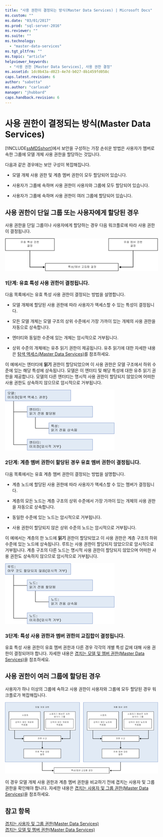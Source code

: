 ```yaml
---
title: "사용 권한이 결정되는 방식(Master Data Services) | Microsoft Docs"
ms.custom: ""
ms.date: "03/01/2017"
ms.prod: "sql-server-2016"
ms.reviewer: ""
ms.suite: ""
ms.technology: 
  - "master-data-services"
ms.tgt_pltfrm: ""
ms.topic: "article"
helpviewer_keywords: 
  - "사용 권한 [Master Data Services], 사용 권한 결정"
ms.assetid: 1dc0b43a-d023-4e7d-b027-8b1459fd058c
caps.latest.revision: 6
author: "sabotta"
ms.author: "carlasab"
manager: "jhubbard"
caps.handback.revision: 6
---
```

# 사용 권한이 결정되는 방식(Master Data Services)
  [!INCLUDE[ssMDSshort](../includes/ssmdsshort-md.md)]에서 보안을 구성하는 가장 손쉬운 방법은 사용자가 멤버로 속한 그룹에 모델 개체 사용 권한을 할당하는 것입니다.  
  
 다음과 같은 경우에는 보안 구성이 복잡해집니다.  
  
-   모델 개체 사용 권한 및 계층 멤버 권한이 모두 할당되어 있습니다.  
  
-   사용자가 그룹에 속하며 사용 권한이 사용자와 그룹에 모두 할당되어 있습니다.  
  
-   사용자가 그룹에 속하며 사용 권한이 여러 그룹에 할당되어 있습니다.  
  
## 사용 권한이 단일 그룹 또는 사용자에게 할당된 경우  
 사용 권한을 단일 그룹이나 사용자에게 할당하는 경우 다음 워크플로에 따라 사용 권한이 결정됩니다.  
  
 ![mds_conc_security_no_overlap](../master-data-services/media/mds-conc-security-no-overlap.gif "mds_conc_security_no_overlap")  
  
### 1단계: 유효 특성 사용 권한이 결정됩니다.  
 다음 목록에서는 유효 특성 사용 권한이 결정되는 방법을 설명합니다.  
  
-   모델 개체에 할당된 사용 권한에 따라 사용자가 액세스할 수 있는 특성이 결정됩니다.  
  
-   모든 모델 개체는 모델 구조의 상위 수준에서 가장 가까이 있는 개체의 사용 권한을 자동으로 상속합니다.  
  
-   엔터티와 동일한 수준에 있는 개체는 암시적으로 거부됩니다.  
  
-   상위 수준의 개체에는 유추 읽기 권한이 제공됩니다. 유추 읽기에 대한 자세한 내용은 [탐색 액세스&#40;Master Data Services&#41;](../master-data-services/navigational-access-master-data-services.md)를 참조하세요.  
  
 이 예에서는 엔터티에 **읽기** 권한이 할당되었으며 이 사용 권한은 모델 구조에서 하위 수준에 있는 해당 특성에 상속됩니다. 모델은 이 엔터티 및 해당 특성에 대한 유추 읽기 권한을 제공합니다. 모델의 다른 엔터티는 명시적 사용 권한이 할당되지 않았으며 어떠한 사용 권한도 상속하지 않으므로 암시적으로 거부됩니다.  
  
 ![mds_conc_inheritance_model](../master-data-services/media/mds-conc-inheritance-model.gif "mds_conc_inheritance_model")  
  
### 2단계: 계층 멤버 권한이 할당된 경우 유효 멤버 권한이 결정됩니다.  
 다음 목록에서는 유효 계층 멤버 권한이 결정되는 방법을 설명합니다.  
  
-   계층 노드에 할당된 사용 권한에 따라 사용자가 액세스할 수 있는 멤버가 결정됩니다.  
  
-   계층의 모든 노드는 계층 구조의 상위 수준에서 가장 가까이 있는 개체의 사용 권한을 자동으로 상속합니다.  
  
-   동일한 수준에 있는 노드는 암시적으로 거부됩니다.  
  
-   사용 권한이 할당되지 않은 상위 수준의 노드는 암시적으로 거부됩니다.  
  
 이 예에서는 계층의 한 노드에 **읽기** 권한이 할당되었고 이 사용 권한은 계층 구조의 하위 수준에 있는 노드에 상속됩니다. 루트는 사용 권한이 할당되지 않았으므로 암시적으로 거부됩니다. 계층 구조의 다른 노드는 명시적 사용 권한이 할당되지 않았으며 어떠한 사용 권한도 상속하지 않으므로 암시적으로 거부됩니다.  
  
 ![mds_conc_inheritance_hierarchy](../master-data-services/media/mds-conc-inheritance-hierarchy.gif "mds_conc_inheritance_hierarchy")  
  
### 3단계: 특성 사용 권한과 멤버 권한의 교집합이 결정됩니다.  
 유효 특성 사용 권한이 유효 멤버 권한과 다른 경우 각각의 개별 특성 값에 대해 사용 권한이 결정되어야 합니다. 자세한 내용은 [겹치는 모델 및 멤버 권한&#40;Master Data Services&#41;](../master-data-services/overlapping-model-and-member-permissions-master-data-services.md)을 참조하세요.  
  
## 사용 권한이 여러 그룹에 할당된 경우  
 사용자가 하나 이상의 그룹에 속하고 사용 권한이 사용자와 그룹에 모두 할당된 경우 워크플로가 복잡해집니다.  
  
 ![mds_conc_security_group_overlap](../master-data-services/media/mds-conc-security-group-overlap.gif "mds_conc_security_group_overlap")  
  
 이 경우 모델 개체 사용 권한과 계층 멤버 권한을 비교하기 전에 겹치는 사용자 및 그룹 권한을 확인해야 합니다. 자세한 내용은 [겹치는 사용자 및 그룹 권한&#40;Master Data Services&#41;](../master-data-services/overlapping-user-and-group-permissions-master-data-services.md)을 참조하세요.  
  
## 참고 항목  
 [겹치는 사용자 및 그룹 권한&#40;Master Data Services&#41;](../master-data-services/overlapping-user-and-group-permissions-master-data-services.md)   
 [겹치는 모델 및 멤버 권한&#40;Master Data Services&#41;](../master-data-services/overlapping-model-and-member-permissions-master-data-services.md)  
  
  